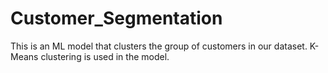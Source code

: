 # Customer_Segmentation
This is an ML model that clusters the group of customers in our dataset.
K-Means clustering is used in the model.
